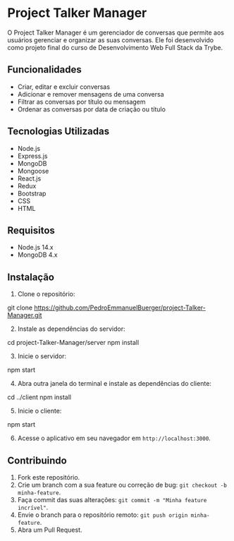 # Project Talker Manager

O Project Talker Manager é um gerenciador de conversas que permite aos usuários gerenciar e organizar as suas conversas. Ele foi desenvolvido como projeto final do curso de Desenvolvimento Web Full Stack da Trybe.

## Funcionalidades

- Criar, editar e excluir conversas
- Adicionar e remover mensagens de uma conversa
- Filtrar as conversas por título ou mensagem
- Ordenar as conversas por data de criação ou título

## Tecnologias Utilizadas

- Node.js
- Express.js
- MongoDB
- Mongoose
- React.js
- Redux
- Bootstrap
- CSS
- HTML

## Requisitos

- Node.js 14.x
- MongoDB 4.x

## Instalação

1. Clone o repositório:

git clone https://github.com/PedroEmmanuelBuerger/project-Talker-Manager.git


2. Instale as dependências do servidor:

cd project-Talker-Manager/server
npm install


3. Inicie o servidor:

npm start


4. Abra outra janela do terminal e instale as dependências do cliente:

cd ../client
npm install


5. Inicie o cliente:

npm start


6. Acesse o aplicativo em seu navegador em `http://localhost:3000`.

## Contribuindo

1. Fork este repositório.
2. Crie um branch com a sua feature ou correção de bug: `git checkout -b minha-feature`.
3. Faça commit das suas alterações: `git commit -m "Minha feature incrível"`.
4. Envie o branch para o repositório remoto: `git push origin minha-feature`.
5. Abra um Pull Request.

